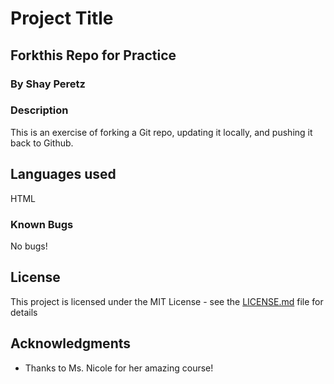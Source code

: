 # Project Title

## Forkthis Repo for Practice

### By Shay Peretz

### Description

This is an exercise of forking a Git repo, updating it locally, and pushing it back to Github.

## Languages used

HTML

### Known Bugs

No bugs!

## License

This project is licensed under the MIT License - see the [LICENSE.md](LICENSE.md) file for details

## Acknowledgments

* Thanks to Ms. Nicole for her amazing course!

